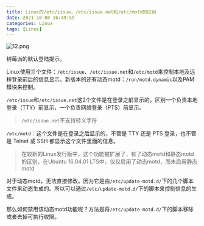 ```yaml
---
title: Linux的/etc/issue、/etc/issue.net和/etc/motd的区别
date: 2021-10-08 16:49:59
categories: Linux
tags: [Linux]
---
```


![12.png](https://github.com/Direct5dom/imageDB/blob/main/DB/12.png?raw=true)

树莓派的默认登陆提示。

<!--more-->

Linux使用三个文件：`/etc/issue`、`/etc/issue.net`和`/etc/motd`来控制本地及远程登录前后的信息显示。新版本的还有动态motd：`/run/motd.dynamic`以及PAM模块来控制。

`/etc/issue`和`/etc/issue.net`这2个文件是在登录之前显示的，区别一个负责本地登录（TTY）前显示，一个负责网络登录（PTS）前显示。

> `/etc/issue.net`不支持转义字符

`/etc/motd`：这个文件是在登录之后显示的，不管是 TTY 还是 PTS 登录，也不管是 Telnet 或 SSH 都显示这个文件里面的信息。

> 在较新的Linux发行版中，这个功能被扩展了，有了动态motd和静态motd的区别，在Ubuntu 16.04.01 LTS中，仅仅启用了动态motd，而未启用静态motd

对于动态motd，无法直接修改。因为它是由`/etc/update-motd.d/`下的几个脚本文件来动态生成的。所以可以通过`/etc/update-motd.d/`下的脚本来控制信息的生成。

那么如何禁用该动态motd功能呢？方法是将`/etc/update-motd.d/`下的脚本移除或者去掉可执行权限。
